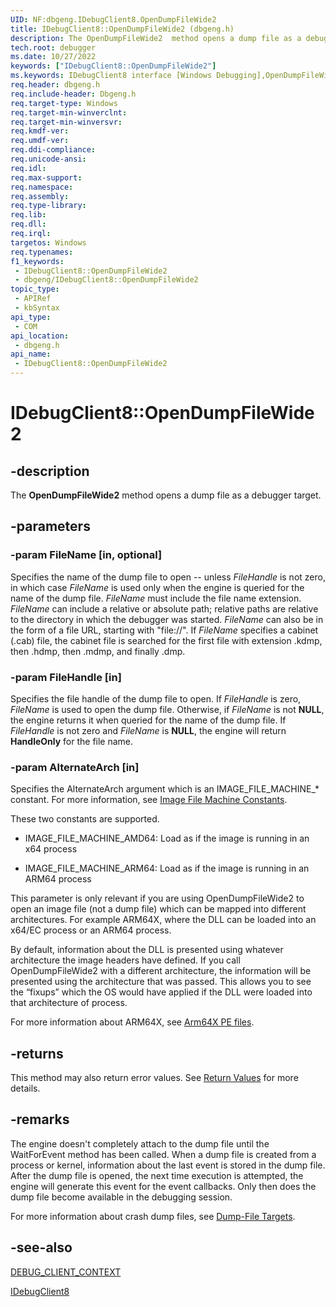 ```yaml
---
UID: NF:dbgeng.IDebugClient8.OpenDumpFileWide2
title: IDebugClient8::OpenDumpFileWide2 (dbgeng.h)
description: The OpenDumpFileWide2  method opens a dump file as a debugger target.
tech.root: debugger
ms.date: 10/27/2022
keywords: ["IDebugClient8::OpenDumpFileWide2"]
ms.keywords: IDebugClient8 interface [Windows Debugging],OpenDumpFileWide2 method, IDebugClient8.OpenDumpFileWide2, IDebugClient8::OpenDumpFileWide2, OpenDumpFileWide2, OpenDumpFileWide2 method [Windows Debugging], OpenDumpFileWide2 method [Windows Debugging],IDebugClient8 interface, dbgeng/IDebugClient8::OpenDumpFileWide2, debugger.idebugclient8_OpenDumpFileWide2
req.header: dbgeng.h
req.include-header: Dbgeng.h
req.target-type: Windows
req.target-min-winverclnt: 
req.target-min-winversvr: 
req.kmdf-ver: 
req.umdf-ver: 
req.ddi-compliance: 
req.unicode-ansi: 
req.idl: 
req.max-support: 
req.namespace: 
req.assembly: 
req.type-library: 
req.lib: 
req.dll: 
req.irql: 
targetos: Windows
req.typenames: 
f1_keywords:
 - IDebugClient8::OpenDumpFileWide2
 - dbgeng/IDebugClient8::OpenDumpFileWide2
topic_type:
 - APIRef
 - kbSyntax
api_type:
 - COM
api_location:
 - dbgeng.h
api_name:
 - IDebugClient8::OpenDumpFileWide2
---
```


# IDebugClient8::OpenDumpFileWide2


## -description

The <b>OpenDumpFileWide2</b> method opens a dump file as a debugger target.

## -parameters


### -param FileName [in, optional]

Specifies the name of the dump file to open -- unless <i>FileHandle</i> is not zero, in which case <i>FileName</i> is used only when the engine is queried for the name of the dump file.  <i>FileName</i> must include the file name extension.  <i>FileName</i> can include a relative or absolute path; relative paths are relative to the directory in which the debugger was started.  <i>FileName</i> can also be in the form of a file URL, starting with "file://".  If <i>FileName</i> specifies a cabinet (.cab) file, the cabinet file is searched for the first file with extension .kdmp, then .hdmp, then .mdmp, and finally .dmp.

### -param FileHandle [in]

Specifies the file handle of the dump file to open.  If <i>FileHandle</i> is zero, <i>FileName</i> is used to open the dump file.  Otherwise, if <i>FileName</i> is not <b>NULL</b>, the engine returns it when queried for the name of the dump file.  If <i>FileHandle</i> is not zero and <i>FileName</i> is <b>NULL</b>, the engine will return <b>HandleOnly</b> for the file name.

### -param AlternateArch [in]

Specifies the AlternateArch argument which is an IMAGE_FILE_MACHINE_* constant. For more information, see [Image File Machine Constants](/windows/win32/sysinfo/image-file-machine-constants).

These two constants are supported.

- IMAGE_FILE_MACHINE_AMD64: Load as if the image is running in an x64 process

- IMAGE_FILE_MACHINE_ARM64: Load as if the image is running in an ARM64 process

This parameter is only relevant if you are using OpenDumpFileWide2 to open an image file (not a dump file) which can be mapped into different architectures. For example ARM64X, where the DLL can be loaded into an x64/EC process or an ARM64 process. 

By default, information about the DLL is presented using whatever architecture the image headers have defined.  If you call OpenDumpFileWide2 with a different architecture, the information will be presented using the architecture that was passed.  This allows you to see the “fixups” which the OS would have applied if the DLL were loaded into that architecture of process.

For more information about ARM64X, see [Arm64X PE files](/windows/arm/arm64x-pe).

## -returns

This method may also return error values.  See <a href="/windows-hardware/drivers/debugger/hresult-values">Return Values</a> for more details.

## -remarks 

The engine doesn't completely attach to the dump file until the WaitForEvent method has been called. When a dump file is created from a process or kernel, information about the last event is stored in the dump file. After the dump file is opened, the next time execution is attempted, the engine will generate this event for the event callbacks. Only then does the dump file become available in the debugging session.
 
For more information about crash dump files, see [Dump-File Targets](/windows-hardware/drivers/debugger/dump-file-targets).


## -see-also

<a href="/windows-hardware/drivers/ddi/dbgeng/ns-dbgeng-_debug_client_context">DEBUG_CLIENT_CONTEXT</a>



<a href="/windows-hardware/drivers/ddi/dbgeng/nn-dbgeng-idebugclient8">IDebugClient8</a>

